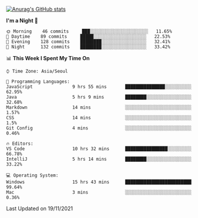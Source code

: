 
<!--
**BHyeonKim/BHyeonKim** is a ✨ _special_ ✨ repository because its `README.md` (this file) appears on your GitHub profile.

Here are some ideas to get you started:

- 🔭 I’m currently working on ...
- 🌱 I’m currently learning ...
- 👯 I’m looking to collaborate on ...
- 🤔 I’m looking for help with ...
- 💬 Ask me about ...
- 📫 How to reach me: ...
- 😄 Pronouns: ...
- ⚡ Fun fact: ...
-->
[![Anurag's GitHub stats](https://github-readme-stats.vercel.app/api?username=BHyeonKim&show_icons=true&theme=dark)
](https://github.com/anuraghazra/github-readme-stats)
<!--START_SECTION:waka-->
**I'm a Night 🦉** 

```text
🌞 Morning    46 commits     ███░░░░░░░░░░░░░░░░░░░░░░   11.65% 
🌆 Daytime    89 commits     █████░░░░░░░░░░░░░░░░░░░░   22.53% 
🌃 Evening    128 commits    ████████░░░░░░░░░░░░░░░░░   32.41% 
🌙 Night      132 commits    ████████░░░░░░░░░░░░░░░░░   33.42%

```


📊 **This Week I Spent My Time On** 

```text
⌚︎ Time Zone: Asia/Seoul

💬 Programming Languages: 
JavaScript               9 hrs 55 mins       ███████████████░░░░░░░░░░   62.95% 
Java                     5 hrs 9 mins        ████████░░░░░░░░░░░░░░░░░   32.68% 
Markdown                 14 mins             ░░░░░░░░░░░░░░░░░░░░░░░░░   1.57% 
CSS                      14 mins             ░░░░░░░░░░░░░░░░░░░░░░░░░   1.5% 
Git Config               4 mins              ░░░░░░░░░░░░░░░░░░░░░░░░░   0.46%

🔥 Editors: 
VS Code                  10 hrs 32 mins      ████████████████░░░░░░░░░   66.78% 
IntelliJ                 5 hrs 14 mins       ████████░░░░░░░░░░░░░░░░░   33.22%

💻 Operating System: 
Windows                  15 hrs 43 mins      █████████████████████████   99.64% 
Mac                      3 mins              ░░░░░░░░░░░░░░░░░░░░░░░░░   0.36%

```


 Last Updated on 19/11/2021
<!--END_SECTION:waka-->

